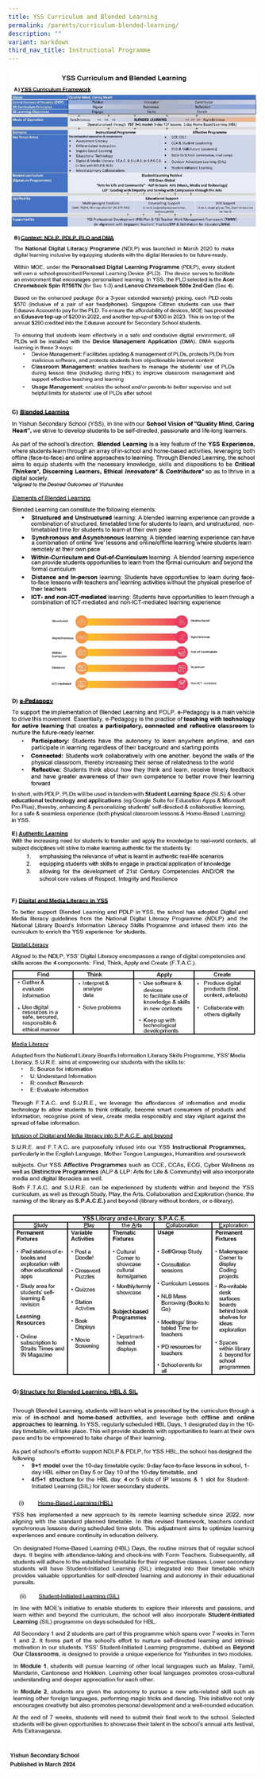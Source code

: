 ```yaml
---
title: YSS Curriculum and Blended Learning
permalink: /parents/curriculum-blended-learning/
description: ""
variant: markdown
third_nav_title: Instructional Programme
---
```

![](/images/Parents/YSS_Curriculum_n_Blended_Learning_updated_March_2024_Page_1.jpg)
![](/images/Parents/YSS_Curriculum_n_Blended_Learning_updated_March_2024_Page_2.jpg)
![](/images/Parents/YSS_Curriculum_n_Blended_Learning_updated_March_2024_Page_3.jpg)
![](/images/Parents/YSS_Curriculum_n_Blended_Learning_updated_March_2024_Page_4.jpg)
![](/images/Parents/YSS_Curriculum_n_Blended_Learning_updated_March_2024_Page_5.jpg)